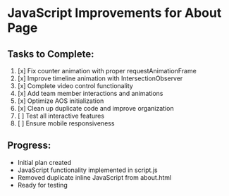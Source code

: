 # JavaScript Improvements for About Page

## Tasks to Complete:

1. [x] Fix counter animation with proper requestAnimationFrame
2. [x] Improve timeline animation with IntersectionObserver
3. [x] Complete video control functionality
4. [x] Add team member interactions and animations
5. [x] Optimize AOS initialization
6. [x] Clean up duplicate code and improve organization
7. [ ] Test all interactive features
8. [ ] Ensure mobile responsiveness

## Progress:
- Initial plan created
- JavaScript functionality implemented in script.js
- Removed duplicate inline JavaScript from about.html
- Ready for testing
